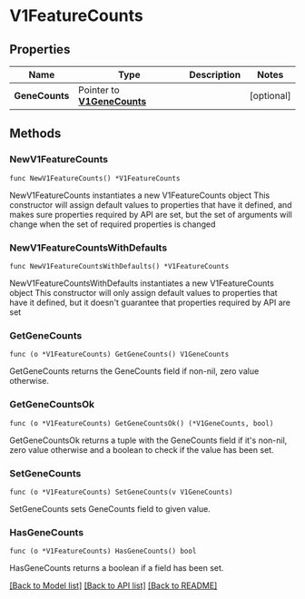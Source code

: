 # V1FeatureCounts

## Properties

Name | Type | Description | Notes
------------ | ------------- | ------------- | -------------
**GeneCounts** | Pointer to [**V1GeneCounts**](V1GeneCounts.md) |  | [optional] 

## Methods

### NewV1FeatureCounts

`func NewV1FeatureCounts() *V1FeatureCounts`

NewV1FeatureCounts instantiates a new V1FeatureCounts object
This constructor will assign default values to properties that have it defined,
and makes sure properties required by API are set, but the set of arguments
will change when the set of required properties is changed

### NewV1FeatureCountsWithDefaults

`func NewV1FeatureCountsWithDefaults() *V1FeatureCounts`

NewV1FeatureCountsWithDefaults instantiates a new V1FeatureCounts object
This constructor will only assign default values to properties that have it defined,
but it doesn't guarantee that properties required by API are set

### GetGeneCounts

`func (o *V1FeatureCounts) GetGeneCounts() V1GeneCounts`

GetGeneCounts returns the GeneCounts field if non-nil, zero value otherwise.

### GetGeneCountsOk

`func (o *V1FeatureCounts) GetGeneCountsOk() (*V1GeneCounts, bool)`

GetGeneCountsOk returns a tuple with the GeneCounts field if it's non-nil, zero value otherwise
and a boolean to check if the value has been set.

### SetGeneCounts

`func (o *V1FeatureCounts) SetGeneCounts(v V1GeneCounts)`

SetGeneCounts sets GeneCounts field to given value.

### HasGeneCounts

`func (o *V1FeatureCounts) HasGeneCounts() bool`

HasGeneCounts returns a boolean if a field has been set.


[[Back to Model list]](../README.md#documentation-for-models) [[Back to API list]](../README.md#documentation-for-api-endpoints) [[Back to README]](../README.md)


